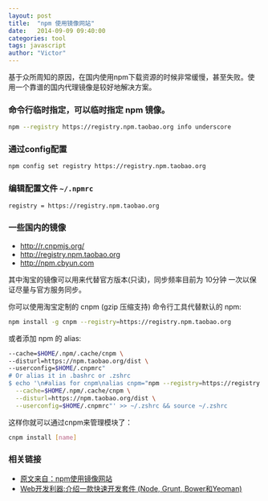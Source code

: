 ```yaml
---
layout: post
title:  "npm 使用镜像网站"
date:   2014-09-09 09:40:00
categories: tool
tags: javascript
author: "Victor"
---
```


基于众所周知的原因，在国内使用npm下载资源的时候非常缓慢，甚至失败。使用一个靠谱的国内代理镜像是较好地解决方案。

### 命令行临时指定，可以临时指定 npm 镜像。

```bash
npm --registry https://registry.npm.taobao.org info underscore
```

### 通过config配置

```bash
npm config set registry https://registry.npm.taobao.org
```

### 编辑配置文件 ```~/.npmrc```

```bash
registry = https://registry.npm.taobao.org
```

### 一些国内的镜像

* http://r.cnpmjs.org/
* http://registry.npm.taobao.org
* http://npm.cbyun.com

其中淘宝的镜像可以用来代替官方版本(只读)，同步频率目前为 10分钟 一次以保证尽量与官方服务同步。

你可以使用淘宝定制的 cnpm (gzip 压缩支持) 命令行工具代替默认的 npm:

```bash
npm install -g cnpm --registry=https://registry.npm.taobao.org
```

或者添加 npm 的 alias:

```bash
--cache=$HOME/.npm/.cache/cnpm \
--disturl=https://npm.taobao.org/dist \
--userconfig=$HOME/.cnpmrc"
# Or alias it in .bashrc or .zshrc
$ echo '\n#alias for cnpm\nalias cnpm="npm --registry=https://registry.npm.taobao.org \
  --cache=$HOME/.npm/.cache/cnpm \
  --disturl=https://npm.taobao.org/dist \
  --userconfig=$HOME/.cnpmrc"' >> ~/.zshrc && source ~/.zshrc
```

这样你就可以通过cnpm来管理模块了：

```bash
cnpm install [name]
```

### 相关链接

* [原文来自：npm使用镜像网站](http://colobu.com/2014/08/19/npm-local-mirror/#more)
* [Web开发利器:介绍一款快速开发套件 (Node, Grunt, Bower和Yeoman)](http://colobu.com/2014/08/29/modern-web-development-tools/)
